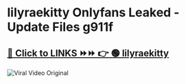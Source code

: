 
 # lilyraekitty Onlyfans Leaked - Update Files g911f

## <h2><a href="https://clipsfans.com/lilyraekitty&ref=git">🔗 Click to LINKS ⏩⏩ 👉 🟢 lilyraekitty </a></h2>

<a href="https://clipsfans.com/lilyraekitty&ref=git" rel="nofollow" data-target="animated-image.originalLink"><img src="https://i.ibb.co.com/xMMVF88/686577567.gif" alt="Viral Video Original" style="max-width: 100%; display: inline-block;" data-target="animated-image.originalImage"></a>

